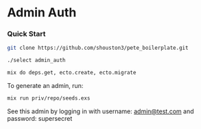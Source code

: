 # Admin Auth

### Quick Start

```bash
git clone https://github.com/shouston3/pete_boilerplate.git

./select admin_auth

mix do deps.get, ecto.create, ecto.migrate
```

To generate an admin, run:

```bash
mix run priv/repo/seeds.exs
```

See this admin by logging in with username: admin@test.com and password: supersecret
